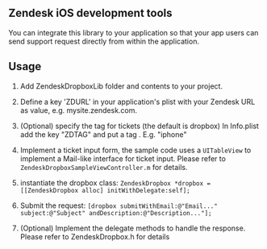 Zendesk iOS development tools
-----------------------------

You can integrate this library to your application so that your app users can send support request directly from within the application.


Usage
-----

1. Add ZendeskDropboxLib folder and contents to your project.

2. Define a key 'ZDURL' in your application's plist with your Zendesk URL as value, e.g. mysite.zendesk.com.

3. (Optional) specify the tag for tickets (the default is dropbox) In Info.plist add the key "ZDTAG" and put a tag . E.g. "iphone"

4. Implement a ticket input form, the sample code uses a `UITableView` to implement a Mail-like interface for ticket input. 
Please refer to `ZendeskDropboxSampleViewController.m` for details.

5. instantiate the dropbox class:
   ``ZendeskDropbox *dropbox = [[ZendeskDropbox alloc] initWithDelegate:self];``
 
6. Submit the request:
   ``[dropbox submitWithEmail:@"Email..." subject:@"Subject" andDescription:@"Description..."];``

7. (Optional) Implement the delegate methods to handle the response. Please refer to ZendeskDropbox.h for details
